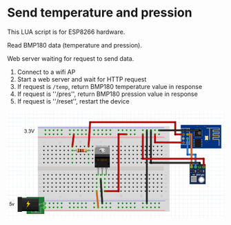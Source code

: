 # Send temperature and pression 

This LUA script is for ESP8266 hardware.

Read BMP180 data (temperature and pression).

Web server waiting for request to send data.

1. Connect to a wifi AP
2. Start a web server and wait for HTTP request
3. If request is ```/temp```, return BMP180 temperature value in response
3. If request is ''/pres'', return BMP180 pression value in response
3. If request is ''/reset'', restart the device

![scheme](https://github.com/Wifsimster/bmp180/blob/master/scheme.png)
